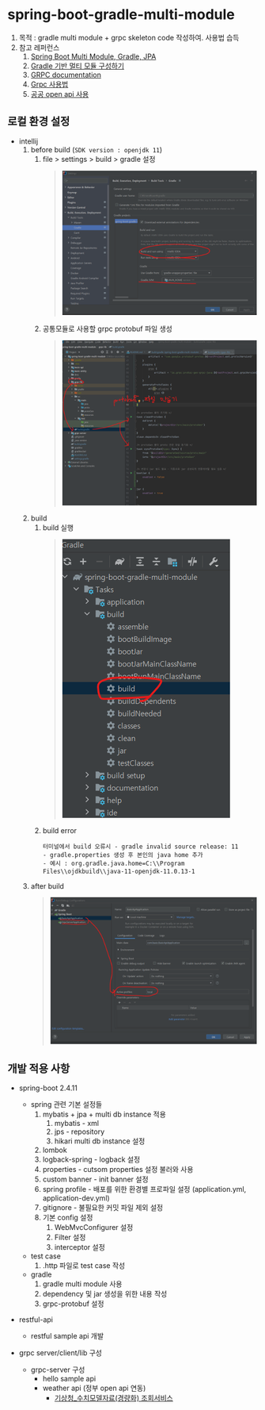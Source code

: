 # spring-boot-gradle-multi-module 
1. 목적 : gradle multi module + grpc skeleton code 작성하여. 사용법 습득
2. 참고 레퍼런스
    1. [Spring Boot Multi Module, Gradle, JPA](https://youngthugg.tistory.com/37)
    2. [Gradle 기반 멀티 모듈 구성하기](https://cheese10yun.github.io/gradle-multi-module/)
    3. [GRPC documentation](https://grpc.io/docs/languages/java/)
    4. [Grpc 사용법](https://velog.io/@chb1828/Spring-boot%EB%A1%9C-Grpc%EB%A5%BC-%EC%82%AC%EC%9A%A9%ED%95%B4%EB%B3%B4%EC%9E%90)
    5. [공공 open api 사용](https://oopsys.tistory.com/265)


## 로컬 환경 설정
* intellij
    1. before build (```SDK version : openjdk 11```)
       1. file > settings > build > gradle 설정
          > ![.extensions](desc/before-build.png)
       2. 공통모듈로 사용할 grpc protobuf 파일 생성 
          > ![.extensions](desc/before-build2.png)
    2. build
       1. build 실행
          > ![.extensions](desc/before-build3.png)
       2. build error
          ````
          터미널에서 build 오류시 - gradle invalid source release: 11
          - gradle.properties 생성 후 본인의 java home 추가
          - 예시 : org.gradle.java.home=C:\\Program Files\\ojdkbuild\\java-11-openjdk-11.0.13-1 
          ````
    3. after build
       > ![after-build.PNG](desc/after-build.png)


## 개발 적용 사항
* spring-boot 2.4.11
    * spring 관련 기본 설정들
        1. mybatis + jpa + multi db instance 적용
            1. mybatis - xml
            2. jps - repository
            3. hikari multi db instance 설정
        2. lombok
        3. logback-spring - logback 설정
        4. properties - cutsom properties 설정 불러와 사용
        5. custom banner - init banner 설정
        6. spring profile - 배포를 위한 환경별 프로파일 설정 (application.yml, application-dev.yml)
        7. gitignore - 불필요한 커밋 파일 제외 설정
        8. 기본 config 설정
            1. WebMvcConfigurer 설정
            2. Filter 설정
            3. interceptor 설정
    * test case
        1. .http 파일로 test case 작성
    * gradle
        1. gradle multi module 사용
        2. dependency 및 jar 생성을 위한 내용 작성
        3. grpc-protobuf 설정
      
* restful-api
    * restful sample api 개발

* grpc server/client/lib 구성
  * grpc-server 구성
    * hello sample api
    * weather api (정부 open api 연동)
      - [기상청_수치모델자료(경량화) 조회서비스](https://www.data.go.kr/data/15043588/openapi.do)
    


